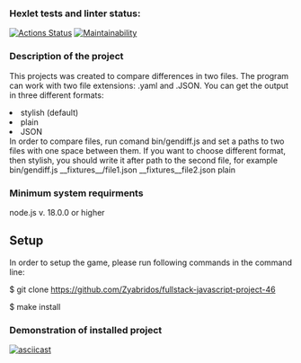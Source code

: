 ### Hexlet tests and linter status:
[![Actions Status](https://github.com/Zyabridos/fullstack-javascript-project-46/actions/workflows/hexlet-check.yml/badge.svg)](https://github.com/Zyabridos/fullstack-javascript-project-46/actions)
[![Maintainability](https://api.codeclimate.com/v1/badges/9a5686e6d3dd82a19944/maintainability)](https://codeclimate.com/github/Zyabridos/fullstack-javascript-project-46/maintainability)

### Description of the project
This projects was created to compare differences in two files. The program can work with two file extensions: .yaml and .JSON. You can get the output in three different formats:
<li>stylish (default)</li>
<li>plain</li>
<li>JSON</li>
In order to compare files, run comand bin/gendiff.js and set a paths to two files with one space between them. If you want to choose different format, then stylish, you should write it after path to the second file, for example bin/gendiff.js __fixtures__/file1.json __fixtures__file2.json plain

### Minimum system requirments
node.js v. 18.0.0 or higher

## Setup
In order to setup the game, please run following commands in the command line:
 
$ git clone https://github.com/Zyabridos/fullstack-javascript-project-46
 
$ make install

### Demonstration of installed project
[![asciicast](https://asciinema.org/a/CXCLBcphIsaYzrSTVk6vlDL4A.svg)](https://asciinema.org/a/CXCLBcphIsaYzrSTVk6vlDL4A)
